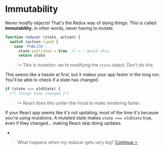 # Immutability

Never modify objects! That's the Redux way of doing things. This is called **immutability**, in other words, never having to mutate.

```js
function reducer (state, action) {
  switch (action.type) {
    case 'PUBLISH':
      state.published = true  // <-- Avoid this
      return state
```

> ↳ This is mutation: we're modifying the `state` object. Don't do this.

This seems like a hassle at first, but it makes your app faster in the long run. You'll be able to check if a state has changed.

```js
if (state === oldState) {
  /*[ things have changed ]*/
```

> ↳ React does this under-the-hood to make rendering faster.

If your React app seems like it's not updating, most of the time it's because you're using mutations. A mutated state makes `state === oldState` true, even if they changed... making React skip doing updates.

-

> What happens when my reducer gets very big? [Continue >](combining-reducers.md)
